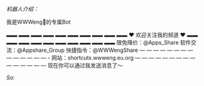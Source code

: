 *机器人介绍：*

我是WWWeng🐝的专属Bot
 
▬▬ ▬▬ ▬▬ ▬▬ ▬▬ ▬▬ ▬▬ ▬▬ ▬▬ ▬▬
❤️ 欢迎关注我的频道 ❤️
▬▬ ▬▬ ▬▬ ▬▬ ▬▬ ▬▬ ▬▬ ▬▬ ▬▬ ▬▬
限免降价：@Apps\_Share
软件交流：@Appshare\_Group
快捷指令：@WWWengShare
— — — — — — — — — — — — — — -
网站：shortcuts.wwweng.eu.org
— — — — — — — — — — — — — — —
现在你可以通过我发送消息了～

*So:*